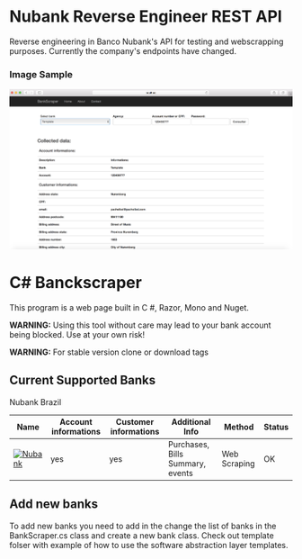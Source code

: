 # Nubank Reverse Engineer REST API 

Reverse engineering in Banco Nubank's API for testing and webscrapping purposes. Currently the company's endpoints have changed.

### Image Sample
![Template](https://github.com/felipengeletrica/BankScraper/blob/master/Scrapper.png)



# C# Banckscraper
This program is a web page built in C #, Razor, Mono and Nuget.

**WARNING:** Using this tool without care may lead to your bank account being blocked. Use at your own risk!

**WARNING:** For stable version clone or download tags

## Current Supported Banks

Nubank Brazil


| Name                                                                                                                                                                                          | Account informations | Customer informations          | Additional Info                                                                                       |           Method                     | Status |
| ---                                                                                                                                                                                           | ---     | ---                                   | ---                                                                                                   | ---                                  | ---    |
| [![Nubank](https://raw.githubusercontent.com/kamushadenes/bankscraper/master/bankscraper/logo/icon-nubank.png)](https://github.com/kamushadenes/bankscraper/blob/master/nubank.py)                    | yes      | yes                                     | Purchases, Bills Summary, events                                                                       |    Web Scraping                                  | OK    |



## Add new banks

To add new banks you need to add in the change the list of banks in the BankScraper.cs class and create a new bank class. 
Check out template folser with example of how to use the software abstraction layer templates.


